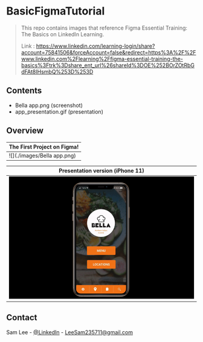 # BasicFigmaTutorial
> This repo contains images that reference Figma Essential Training: The Basics on LinkedIn Learning.
>
> Link : https://www.linkedin.com/learning-login/share?account=75841506&forceAccount=false&redirect=https%3A%2F%2Fwww.linkedin.com%2Flearning%2Ffigma-essential-training-the-basics%3Ftrk%3Dshare_ent_url%26shareId%3DOE%252BOrZOtRbGdFAt8IHsmbQ%253D%253D

<!-- CONTENTS -->
## Contents
* Bella app.png (screenshot)
* app_presentation.gif (presentation)

## Overview

| The First Project on Figma! |  
|---------------------|
| ![](./images/Bella app.png) |

| Presentation version (iPhone 11) |
|---------------------|
|![](./images/app_presentation.gif) |



<!-- CONTACT -->
## Contact

Sam Lee - [@LinkedIn](https://www.linkedin.com/in/sam-lee-dev/) - LeeSam235711@gmail.com
